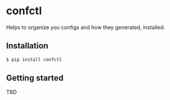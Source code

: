 # confctl

Helps to organize you configs and how they generated, installed.


## Installation

```sh
$ pip install confctl
```


## Getting started

TBD